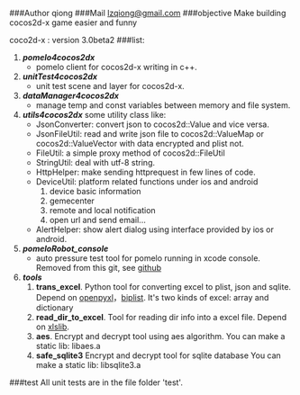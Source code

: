 ###Author
qiong
###Mail
lzqiong@gmail.com
###objective
Make building cocos2d-x game easier and funny

coco2d-x : version 3.0beta2
###list:
1. ***pomelo4cocos2dx***
    * pomelo client for cocos2d-x writing in c++.
2. ***unitTest4cocos2dx***
	* unit test scene and layer for cocos2d-x.
3. ***dataManager4cocos2dx***
	* manage temp and const variables between memory and file system.
4. ***utils4cocos2dx*** some utility class like:
	* JsonConverter: convert json to cocos2d::Value and vice versa.
	* JsonFileUtil: read and write json file to cocos2d::ValueMap or cocos2d::ValueVector with data encrypted and plist not.
	* FileUtil: a simple proxy method of cocos2d::FileUtil
	* StringUtil: deal with utf-8 string.
	* HttpHelper: make sending httprequest in few lines of code.
	* DeviceUtil: platform related functions under ios and android
		1. device basic information
		2. gemecenter
		3. remote and local notification
		4. open url and send email...
	* AlertHelper: show alert dialog using interface provided by ios or android.
5. ***pomeloRobot_console***
	* auto pressure test tool for pomelo running in xcode console. Removed from this git, see [github](https://github.com/sric0880/pomeloRobot_console)
6. ***tools***
	1. **trans_excel**. Python tool for converting excel to plist, json and sqlite. Depend on [openpyxl](http://pythonhosted.org/openpyxl/)，[biplist](https://bitbucket.org/wooster/biplist). It's two kinds of excel: array and dictionary
	2. **read_dir_to_excel**. Tool for reading dir info into a excel file. Depend on [xlslib](xlslib.sourceforge.net).
	3. **aes**. Encrypt and decrypt tool using aes algorithm. You can make a static lib: libaes.a
	4. **safe_sqlite3** Encrypt and decrypt tool for sqlite database You can make a static lib: libsqlite3.a

###test
All unit tests are in the file folder 'test'.
